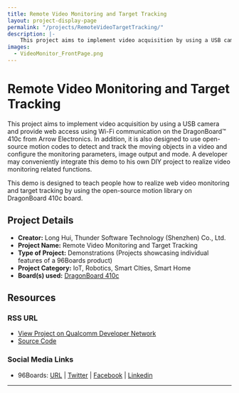 ```yaml
---
title: Remote Video Monitoring and Target Tracking
layout: project-display-page
permalink: "/projects/RemoteVideoTargetTracking/"
description: |-
    This project aims to implement video acquisition by using a USB camera and provide web access using Wi-Fi communication on the DragonBoard™ 410c from Arrow Electronics. In addition, it is also designed to use open-source motion codes to detect and track the moving objects in a video and configure the monitoring parameters, image output and mode. A developer may conveniently integrate this demo to his own DIY project to realize video monitoring related functions.
images:
  - VideoMonitor_FrontPage.png
---
```

# Remote Video Monitoring and Target Tracking

This project aims to implement video acquisition by using a USB camera and provide web access using Wi-Fi communication on the DragonBoard™ 410c from Arrow Electronics. In addition, it is also designed to use open-source motion codes to detect and track the moving objects in a video and configure the monitoring parameters, image output and mode. A developer may conveniently integrate this demo to his own DIY project to realize video monitoring related functions.

This demo is designed to teach people how to realize web video monitoring and target tracking by using the open-source motion library on DragonBoard 410c board.

## Project Details

- **Creator:** Long Hui, Thunder Software Technology (Shenzhen) Co., Ltd.
- **Project Name:** Remote Video Monitoring and Target Tracking
- **Type of Project:** Demonstrations (Projects showcasing individual features of a 96Boards product)
- **Project Category:** IoT, Robotics, Smart CIties, Smart Home
- **Board(s) used:** [DragonBoard 410c](https://www.96boards.org/product/dragonboard410c/)

## Resources

### RSS URL

- [View Project on Qualcomm Developer Network](https://developer.qualcomm.com/project/remote-video-monitoring-and-target-tracking)
- [Source Code](https://github.com/sackmotion/motion)

### Social Media Links

- 96Boards: [URL](https://www.96boards.org/) &#124; [Twitter](https://twitter.com/96boards) &#124; [Facebook](https://www.facebook.com/96Boards) &#124; [Linkedin](https://www.linkedin.com/showcase/6637095/)


***
